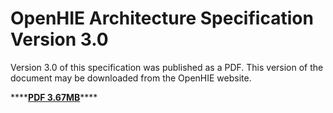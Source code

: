 # OpenHIE Architecture Specification Version 3.0

Version 3.0 of this specification was published as a PDF. This version of the document may be downloaded from the OpenHIE website.

\*\*\*\*[**PDF 3.67MB**](https://ohie.org/download/openhie-architecture-specification/)\*\*\*\*

